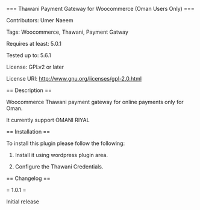 === Thawani Payment Gateway for Woocommerce (Oman Users Only) ===

Contributors: Umer Naeem

Tags: Woocommerce, Thawani, Payment Gatway

Requires at least: 5.0.1

Tested up to: 5.6.1

License: GPLv2 or later

License URI: http://www.gnu.org/licenses/gpl-2.0.html



== Description ==

Woocommerce Thawani payment gateway for online payments only for Oman.

It currently support OMANI RIYAL

== Installation ==

To install this plugin please follow the following:

1. Install it using wordpress plugin area.

2. Configure the Thawani Credentials.

== Changelog ==

= 1.0.1 =

Initial release

